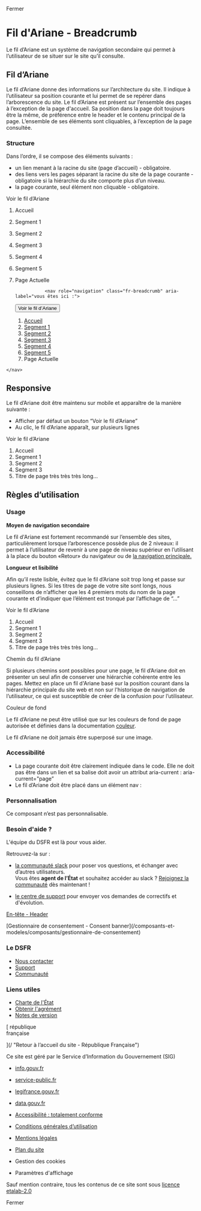 Fermer

# Fil d'Ariane - Breadcrumb

Le fil d’Ariane est un système de navigation secondaire qui permet à
l’utilisateur de se situer sur le site qu’il consulte.

## Fil d’Ariane

Le fil d’Ariane donne des informations sur l’architecture du site. Il indique
à l’utilisateur sa position courante et lui permet de se repérer dans
l’arborescence du site. Le fil d’Ariane est présent sur l’ensemble des pages à
l’exception de la page d'accueil. Sa position dans la page doit toujours être
la même, de préférence entre le header et le contenu principal de la page.
L’ensemble de ses éléments sont cliquables, à l’exception de la page
consultée.

### Structure

Dans l’ordre, il se compose des éléments suivants :

  * un lien menant à la racine du site (page d’accueil) - obligatoire.
  * des liens vers les pages séparant la racine du site de la page courante - obligatoire si la hiérarchie du site comporte plus d’un niveau.
  * la page courante, seul élément non cliquable - obligatoire.

Voir le fil d’Ariane

  1. Accueil
  2. Segment 1
  3. Segment 2
  4. Segment 3
  5. Segment 4
  6. Segment 5
  7. Page Actuelle

    
    
                    <nav role="navigation" class="fr-breadcrumb" aria-label="vous êtes ici :">
        <button class="fr-breadcrumb__button" aria-expanded="false" aria-controls="breadcrumb-1">Voir le fil d’Ariane</button>
        <div class="fr-collapse" id="breadcrumb-1">
            <ol class="fr-breadcrumb__list">
                <li>
                    <a class="fr-breadcrumb__link" href="#/">Accueil</a>
                </li>
                <li>
                    <a class="fr-breadcrumb__link" href="#/segment-1/">Segment 1</a>
                </li>
                <li>
                    <a class="fr-breadcrumb__link" href="#/segment-1/segment-2/">Segment 2</a>
                </li>
                <li>
                    <a class="fr-breadcrumb__link" href="#/segment-1/segment-2/segment-3/">Segment 3</a>
                </li>
                <li>
                    <a class="fr-breadcrumb__link" href="#/segment-1/segment-2/segment-3/segment-4/">Segment 4</a>
                </li>
                <li>
                    <a class="fr-breadcrumb__link" href="#/segment-1/segment-2/segment-3/segment-4/segment-5/">Segment 5</a>
                </li>
                <li>
                    <a class="fr-breadcrumb__link" aria-current="page">Page Actuelle</a>
                </li>
            </ol>
        </div>
    </nav>
                    
                  

## Responsive

Le fil d’Ariane doit être maintenu sur mobile et apparaître de la manière
suivante :

  * Afficher par défaut un bouton “Voir le fil d’Ariane”
  * Au clic, le fil d’Ariane apparaît, sur plusieurs lignes

Voir le fil d’Ariane

  1. Accueil
  2. Segment 1
  3. Segment 2
  4. Segment 3
  5. Titre de page très très très long...

## Règles d’utilisation

### Usage

**Moyen de navigation secondaire**

Le fil d'Ariane est fortement recommandé sur l’ensemble des sites,
particulièrement lorsque l’arborescence possède plus de 2 niveaux: il permet à
l’utilisateur de revenir à une page de niveau supérieur en l’utilisant à la
place du bouton «Retour» du navigateur ou de [la navigation
principale.](/elements-d-interface/composants/navigation-principale)

**Longueur et lisibilité**

Afin qu’il reste lisible, évitez que le fil d’Ariane soit trop long et passe
sur plusieurs lignes. Si les titres de page de votre site sont longs, nous
conseillons de n’afficher que les 4 premiers mots du nom de la page courante
et d’indiquer que l’élément est tronqué par l’affichage de “…”

Voir le fil d’Ariane

  1. Accueil
  2. Segment 1
  3. Segment 2
  4. Segment 3
  5. Titre de page très très très long...

Chemin du fil d’Ariane

Si plusieurs chemins sont possibles pour une page, le fil d’Ariane doit en
présenter un seul afin de conserver une hiérarchie cohérente entre les pages.
Mettez en place un fil d'Ariane basé sur la position courant dans la
hiérarchie principale du site web et non sur l'historique de navigation de
l’utilisateur, ce qui est susceptible de créer de la confusion pour
l’utilisateur.

Couleur de fond

Le fil d’Ariane ne peut être utilisé que sur les couleurs de fond de page
autorisée et définies dans la documentation
[couleur](https://gouvfr.atlassian.net/wiki/spaces/DB/pages/217186370).

Le fil d’Ariane ne doit jamais être superposé sur une image.

### Accessibilité

  * La page courante doit être clairement indiquée dans le code. Elle ne doit pas être dans un lien et sa balise doit avoir un attribut aria-current : aria-current="page” 
  * Le fil d’Ariane doit être placé dans un élément nav : <nav role="navigation" aria-label="Vous êtes ici">

### Personnalisation

Ce composant n’est pas personnalisable.

### Besoin d'aide ?

L'équipe du DSFR est là pour vous aider.

Retrouvez-la sur :

  * [la communauté slack](https://gouvfr.slack.com/ "la communauté slack - nouvelle fenêtre") pour poser vos questions, et échanger avec d’autres utilisateurs.   
Vous êtes **agent de l’État** et souhaitez accéder au slack ? [Rejoignez la
communauté](https://gouvfr.atlassian.net/servicedesk/customer/portal/1/group/1/create/9
"Rejoignez la communauté - nouvelle fenêtre") dès maintenant !

  * [ le centre de support](https://gouvfr.atlassian.net/servicedesk/customer/portals "le centre de support - nouvelle fenêtre") pour envoyer vos demandes de correctifs et d'évolution.

[En-tête - Header](/composants-et-modeles/composants/en-tete)

[Gestionnaire de consentement - Consent banner](/composants-et-
modeles/composants/gestionnaire-de-consentement)

### Le DSFR

  * [ Nous contacter ](https://gouvfr.atlassian.net/servicedesk/customer/portals "Nous contacter - nouvelle fenêtre")
  * [Support](/centre-de-support)
  * [Communauté](/communaute)

### Liens utiles

  * [Charte de l'État](https://www.info.gouv.fr/marque-Etat "Charte de l'État - nouvelle fenêtre")
  * [Obtenir l'agrément](/utilisation-et-organisation/procedure-des-agrements)
  * [Notes de version](/a-propos/versions/version-courante)

[ république  
française

](/ "Retour à l’accueil du site - République Française")

Ce site est géré par le Service d’Information du Gouvernement (SIG)

  * [info.gouv.fr](https://info.gouv.fr "info.gouv.fr - nouvelle fenêtre")
  * [service-public.fr](https://service-public.fr "service-public.fr - nouvelle fenêtre")
  * [legifrance.gouv.fr](https://legifrance.gouv.fr "legifrance.gouv.fr - nouvelle fenêtre")
  * [data.gouv.fr](https://data.gouv.fr "data.gouv.fr - nouvelle fenêtre")

  * [Accessibilité : totalement conforme](/accessibilite)
  * [Conditions générales d’utilisation](/a-propos/conditions-generales-d-utilisation)
  * [Mentions légales](/mentions-legales)
  * [Plan du site](/plan-du-site)
  * Gestion des cookies 
  * Paramètres d'affichage 

Sauf mention contraire, tous les contenus de ce site sont sous [licence
etalab-2.0](https://github.com/etalab/licence-ouverte/blob/master/LO.md
"licence etalab-2.0 - nouvelle fenêtre")

Fermer

